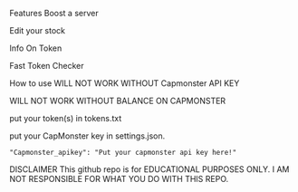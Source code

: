 Features
Boost a server

Edit your stock

Info On Token

Fast Token Checker

How to use
WILL NOT WORK WITHOUT Capmonster API KEY

WILL NOT WORK WITHOUT BALANCE ON CAPMONSTER

put your token(s) in tokens.txt

put your CapMonster key in settings.json.

    "Capmonster_apikey": "Put your capmonster api key here!"


DISCLAIMER
This github repo is for EDUCATIONAL PURPOSES ONLY. I AM NOT RESPONSIBLE FOR WHAT YOU DO WITH THIS REPO.
